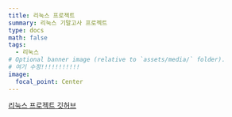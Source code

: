 ```yaml
---
title: 리눅스 프로젝트
summary: 리눅스 기말고사 프로젝트
type: docs
math: false
tags:
  - 리눅스
# Optional banner image (relative to `assets/media/` folder).
# 여기 수정!!!!!!!!!!!
image:
  focal_point: Center
---
```


[리눅스 프로젝트 깃허브](https://github.com/Coti00/linux_project)
